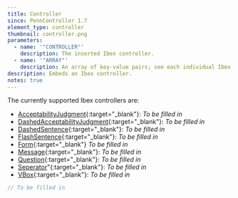 ```yaml
---
title: Controller
since: PennController 1.7
element_type: controller
thumbnail: controller.png
parameters:
  - name: '"CONTROLLER"'
    description: The inserted Ibex controller.
  - name: '"ARRAY"'
    description: An array of key-value pairs; see each individual Ibex controller for details.
description: Embeds an Ibex controller.
notes: true
---
```


The currently supported Ibex controllers are:

+ [AcceptabilityJudgment](https://github.com/addrummond/ibex/blob/master/docs/manual.md#acceptabilityjudgment){:target="_blank"}:
*To be filled in*
+ [DashedAcceptabilityJudgment](https://github.com/addrummond/ibex/blob/master/docs/manual.md#dashedacceptabilityjudgment){:target="_blank"}:
*To be filled in*
+ [DashedSentence](https://github.com/addrummond/ibex/blob/master/docs/manual.md#dashedsentence){:target="_blank"}:
*To be filled in*
+ [FlashSentence](https://github.com/addrummond/ibex/blob/master/docs/manual.md#flashsentence){:target="_blank"}:
*To be filled in*
+ [Form](https://github.com/addrummond/ibex/blob/master/docs/manual.md#form){:target="_blank"}
*To be filled in*
+ [Message](https://github.com/addrummond/ibex/blob/master/docs/manual.md#message){:target="_blank"}:
*To be filled in*
+ [Question](https://github.com/addrummond/ibex/blob/master/docs/manual.md#question){:target="_blank"}:
*To be filled in*
+ [Seperator](https://github.com/addrummond/ibex/blob/master/docs/manual.md#separator)"{:target="_blank"}:
*To be filled in*
+ [VBox](https://github.com/addrummond/ibex/blob/master/docs/manual.md#vbox){:target="_blank"}:
*To be filled in*

<!--more-->

```javascript
// To be filled in
```
